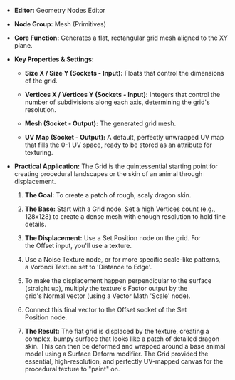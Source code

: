 - **Editor:** Geometry Nodes Editor
    
- **Node Group:** Mesh (Primitives)
    
- **Core Function:** Generates a flat, rectangular grid mesh aligned to the XY plane.
    
- **Key Properties & Settings:**
    
    - **Size X / Size Y (Sockets - Input):** Floats that control the dimensions of the grid.
        
    - **Vertices X / Vertices Y (Sockets - Input):** Integers that control the number of subdivisions along each axis, determining the grid's resolution.
        
    - **Mesh (Socket - Output):** The generated grid mesh.
        
    - **UV Map (Socket - Output):** A default, perfectly unwrapped UV map that fills the 0-1 UV space, ready to be stored as an attribute for texturing.
        
- **Practical Application:** The Grid is the quintessential starting point for creating procedural landscapes or the skin of an animal through displacement.
    
    1. **The Goal:** To create a patch of rough, scaly dragon skin.
        
    2. **The Base:** Start with a Grid node. Set a high Vertices count (e.g., 128x128) to create a dense mesh with enough resolution to hold fine details.
        
    3. **The Displacement:** Use a Set Position node on the grid. For the Offset input, you'll use a texture.
        
    4. Use a Noise Texture node, or for more specific scale-like patterns, a Voronoi Texture set to 'Distance to Edge'.
        
    5. To make the displacement happen perpendicular to the surface (straight up), multiply the texture's Factor output by the grid's Normal vector (using a Vector Math 'Scale' node).
        
    6. Connect this final vector to the Offset socket of the Set Position node.
        
    7. **The Result:** The flat grid is displaced by the texture, creating a complex, bumpy surface that looks like a patch of detailed dragon skin. This can then be deformed and wrapped around a base animal model using a Surface Deform modifier. The Grid provided the essential, high-resolution, and perfectly UV-mapped canvas for the procedural texture to "paint" on.